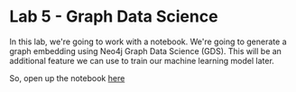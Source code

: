 # Lab 5 - Graph Data Science
In this lab, we're going to work with a notebook.  We're going to generate a graph embedding using Neo4j Graph Data Science (GDS).  This will be an additional feature we can use to train our machine learning model later.

So, open up the notebook [here](embedding.ipynb)